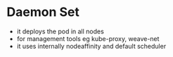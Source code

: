 # Daemon Set

- it deploys the pod in all nodes
- for management tools eg kube-proxy, weave-net
- it uses internally nodeaffinity and default scheduler
